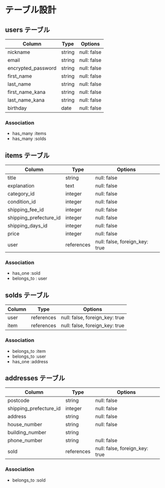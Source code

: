 # テーブル設計

## users テーブル

| Column              | Type   | Options     |
| ------------------- | ------ | ----------- |
| nickname            | string | null: false |
| email               | string | null: false |
| encrypted_password  | string | null: false |
| first_name          | string | null: false |
| last_name           | string | null: false |
| first_name_kana     | string | null: false |
| last_name_kana      | string | null: false |
| birthday            | date   | null: false |

### Association

- has_many :items
- has_many :solds

## items テーブル

| Column                 | Type       | Options                        |
| ---------------------- | ---------- | ------------------------------ |
| title                  | string     | null: false                    |
| explanation            | text       | null: false                    |
| category_id            | integer    | null: false                    |
| condition_id           | integer    | null: false                    |
| shipping_fee_id        | integer    | null: false                    |
| shipping_prefecture_id | integer    | null: false                    |
| shipping_days_id       | integer    | null: false                    |
| price                  | integer    | null: false                    |
| user                   | references | null: false, foreign_key: true |

### Association

- has_one :sold
- belongs_to : user

## solds テーブル

| Column    | Type       | Options                        |
| --------- | ---------- | ------------------------------ |
| user      | references | null: false, foreign_key: true |
| item      | references | null: false, foreign_key: true |

### Association

- belongs_to :item
- belongs_to :user
- has_one :address

## addresses テーブル

| Column                       | Type       | Options                        |
| ---------------------------- | ---------- | ------------------------------ |
| postcode                     | string     | null: false                    |
| shipping_prefecture_id       | integer    | null: false                    |
| address                      | string     | null: false                    |
| house_number                 | string     | null: false                    |
| building_number              | string     |                                |
| phone_number                 | string     | null: false                    |
| sold                         | references | null: false, foreign_key: true |

### Association

-  belongs_to :sold

